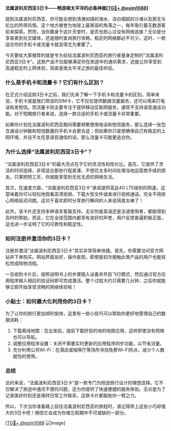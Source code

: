 **法属波利尼西亚3日卡——畅游南太平洋的必备神器[[TG💪+ @esim1088](https://t.me/s/esim1088)]**

提到法属波利尼西亚，你可能会想到清澈如镜的海水、洁白细腻的沙滩以及那无与伦比的热带风情。这个地方被誉为地球上最美丽的角落之一，每年吸引着无数游客前来探索。然而，当你置身于这片天堂时，是否也担心过没有网络连接？无论是分享美景到社交媒体，还是随时查询旅行攻略，稳定的网络都必不可少。这时，一款适合你的手机卡或流量卡就显得尤为重要了。

今天要给大家推荐的就是专为前往法属波利尼西亚的旅行者量身定制的“法属波利尼西亚3日卡”。这款产品不仅能够满足你在旅途中的通讯需求，还能让你享受到高速稳定的上网体验，简直是南太平洋之旅的最佳伴侣。

### **什么是手机卡和流量卡？它们有什么区别？**

在正式介绍这款3日卡之前，我们先来了解一下手机卡和流量卡的区别。简单来说，手机卡就是我们常说的SIM卡，它不仅仅提供数据流量服务，还可以用来打电话和发短信。而流量卡则主要专注于提供移动互联网服务，通常不支持语音通话功能。对于短期旅行者来说，选择一款合适的手机卡或流量卡非常重要。

如果你计划在法属波利尼西亚期间需要频繁使用电话和短信服务，那么选择一张包含通话分钟数和短信数量的手机卡会更合适；但如果你只是想确保自己有稳定的上网环境，并且不太在意语音通信的话，那么流量卡可能更适合你。

### **为什么选择“法属波利尼西亚3日卡”？**

“法属波利尼西亚3日卡”的最大亮点在于它的灵活性和性价比。首先，它提供了灵活的时间选择，非常适合那些行程紧凑、不想花太多时间处理当地运营商手续的朋友。只需短短三天，你就能享受到无忧无虑的网络生活。

其次，在速度方面，“法属波利尼西亚3日卡”承诺提供高达4G LTE级别的网速，这意味着你可以轻松地观看高清视频、下载大型文件或者进行视频通话，完全不用担心网络延迟问题。这对于喜欢即时分享旅行瞬间的人来说简直太棒了！

此外，该卡片还支持多种语言客服支持，无论你是英语还是法语使用者，都能得到及时的帮助。而且，它在全球范围内都享有良好的声誉，用户反馈普遍积极正面，这也进一步证明了它的可靠性和稳定性。

### **如何注册并激活你的3日卡？**

注册并激活“法属波利尼西亚3日卡”其实非常简单快捷。首先，你需要访问官方网站并下单购买。网站界面友好，操作直观，即使是初次接触此类产品的用户也能轻松完成购物流程。

一旦收到卡片后，按照说明书上的步骤插入设备并开启飞行模式，然后通过官方应用程序输入相应的验证码即可完成激活。整个过程大约只需要几分钟，之后你就能够立即开始享受流畅的网络体验啦！

### **小贴士：如何最大化利用你的3日卡？**

为了让你的旅行更加顺利愉快，这里有一些小技巧可以帮助你更好地管理自己的数据消耗：

1. 下载离线地图：在出发前，提前下载好目的地的地图应用，这样即使没有网络也可以导航。
2. 调整应用程序设置：关闭不需要实时更新的应用程序同步功能，以节省流量。
3. 充分利用公共Wi-Fi：在酒店或咖啡厅等场所寻找免费Wi-Fi热点，减少个人数据包的使用。

### **总结**

总的来说，“法属波利尼西亚3日卡”是一款专门为短途旅行设计的理想选择。它不仅解决了旅途中通讯不便的问题，还为你提供了快速便捷的服务体验。无论是为了记录美好时刻还是保持日常工作联系，这款卡片都能助你一臂之力。

所以，下次当你准备踏上前往法属波利尼西亚的旅程时，请记得带上这张小巧却强大的3日卡吧！相信它会成为你难忘假期中不可或缺的一部分。

[[TG💪+ @esim1088](https://t.me/s/esim1088) ![Image](https://i.postimg.cc/4NQfJmqS/Snipaste-2025-05-13-00-14-12.png)]